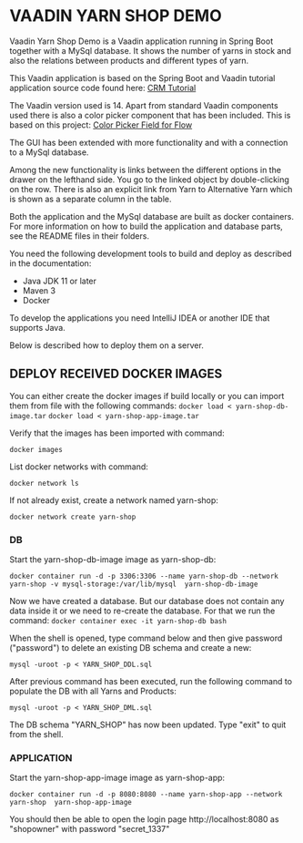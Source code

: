 # VAADIN YARN SHOP DEMO

Vaadin Yarn Shop Demo is a Vaadin application running in Spring Boot together with a MySql database. It shows the number of yarns in stock and also the relations between products and different types of yarn.

This Vaadin application is based on the Spring Boot and Vaadin tutorial application source code found here:
[CRM Tutorial](https://github.com/vaadin-learning-center/crm-tutorial)

The Vaadin version used is 14. Apart from standard Vaadin components used there is also a color picker component that has been included. This is based on this project:
[Color Picker Field for Flow](https://vaadin.com/directory/component/color-picker-field-for-flow)

The GUI has been extended with more functionality and with a connection to a MySql database.

Among the new functionality is links between the different options in the drawer on the lefthand side. You go to the linked object by double-clicking on the row. There is also an explicit link from Yarn to Alternative Yarn which is shown as a separate column in the table.

Both the application and the MySql database are built as docker containers. For more information on how to build the application and database parts, see the README files in their folders.

You need the following development tools to build and deploy as described in the documentation:
 * Java JDK 11 or later
 * Maven 3
 * Docker

To develop the applications you need IntelliJ IDEA or another IDE that supports Java.

Below is described how to deploy them on a server.


## DEPLOY RECEIVED DOCKER IMAGES

You can either create the docker images if build locally or you can import them from file with the following commands:
`docker load < yarn-shop-db-image.tar`
`docker load < yarn-shop-app-image.tar`
 
Verify that the images has been imported with command:

`docker images`

List docker networks with command:

`docker network ls`

If not already exist, create a network named yarn-shop:

`docker network create yarn-shop`


### DB
Start the yarn-shop-db-image image as yarn-shop-db: 

`docker container run -d -p 3306:3306 --name yarn-shop-db --network yarn-shop -v mysql-storage:/var/lib/mysql  yarn-shop-db-image`

Now we have created a database. But our database does not contain any data inside it or we need to re-create the database. For that we run the command:
`docker container exec -it yarn-shop-db bash`

When the shell is opened, type command below and then give password ("password") to delete an existing DB schema and create a new:

`mysql -uroot -p < YARN_SHOP_DDL.sql`

After previous command has been executed, run the following command to populate the DB with all Yarns and Products:

`mysql -uroot -p < YARN_SHOP_DML.sql`

The DB schema "YARN_SHOP" has now been updated. Type "exit" to quit from the shell.


### APPLICATION
Start the yarn-shop-app-image image as yarn-shop-app: 

`docker container run -d -p 8080:8080 --name yarn-shop-app --network yarn-shop  yarn-shop-app-image`

You should then be able to open the login page http://localhost:8080 as "shopowner" with password "secret_1337"

